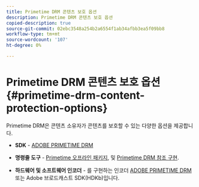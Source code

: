 ```yaml
---
title: Primetime DRM 콘텐츠 보호 옵션
description: Primetime DRM 콘텐츠 보호 옵션
copied-description: true
source-git-commit: 02ebc3548a254b2a6554f1ab34afbb3ea5f09bb8
workflow-type: tm+mt
source-wordcount: '107'
ht-degree: 0%

---
```


# Primetime DRM 콘텐츠 보호 옵션{#primetime-drm-content-protection-options}

Primetime DRM은 콘텐츠 소유자가 콘텐츠를 보호할 수 있는 다양한 옵션을 제공합니다.

* **SDK** - [ADOBE PRIMETIME DRM](https://helpx.adobe.com/content/dam/help/en/primetime/drm/drm_sdk_overview.pdf)

* **명령줄 도구** - [Primetime 오프라인 패키지](https://helpx.adobe.com/content/dam/help/en/primetime/guides/offline_packager_getting_started.pdf), 및 [Primetime DRM 참조 구현](https://helpx.adobe.com/content/dam/help/en/primetime/drm/drm_reference_implementations.pdf).

* **하드웨어 및 소프트웨어 인코더** - 를 구현하는 인코더 [ADOBE PRIMETIME DRM](https://helpx.adobe.com/content/dam/help/en/primetime/drm/drm_sdk_overview.pdf) 또는 Adobe 브로드캐스트 SDK(HDKb)입니다.
